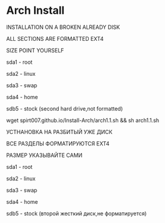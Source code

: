 # Arch Install
INSTALLATION ON A BROKEN ALREADY DISK

ALL SECTIONS ARE FORMATTED EXT4

SIZE POINT YOURSELF

sda1 - root

sda2 - linux

sda3 - swap

sda4 - home

sdb5 - stock (second hard drive,not formatted)

wget spirt007.github.io/Install-Arch/arch1.1.sh && sh arch1.1.sh

УСТНАНОВКА НА РАЗБИТЫЙ УЖЕ ДИСК 

ВСЕ РАЗДЕЛЫ ФОРМАТИРУЮТСЯ EXT4

РАЗМЕР УКАЗЫВАЙТЕ САМИ 

sda1 - root

sda2 - linux 

sda3 - swap

sda4 - home

sdb5 - stock (второй жесткий диск,не форматируется)
